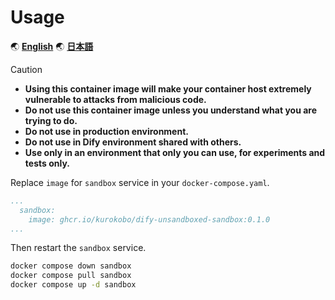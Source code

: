 # Usage

🌏 [**English**](./usage.md)
🌏 [**日本語**](./usage.ja.md)

> [!CAUTION]
>
> - **Using this container image will make your container host extremely vulnerable to attacks from malicious code.**
> - **Do not use this container image unless you understand what you are trying to do.**
> - **Do not use in production environment.**
> - **Do not use in Dify environment shared with others.**
> - **Use only in an environment that only you can use, for experiments and tests only.**

Replace `image` for `sandbox` service in your `docker-compose.yaml`.

```yaml
...
  sandbox:
    image: ghcr.io/kurokobo/dify-unsandboxed-sandbox:0.1.0
...
```

Then restart the `sandbox` service.

```bash
docker compose down sandbox
docker compose pull sandbox
docker compose up -d sandbox
```
